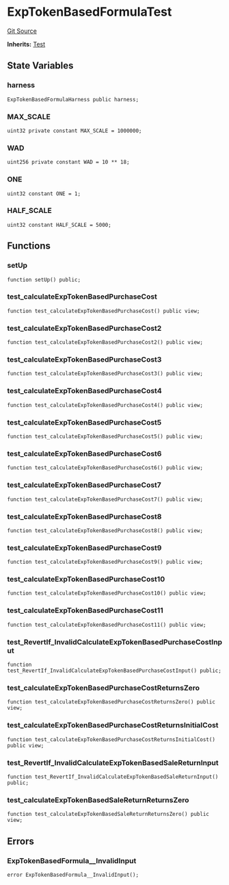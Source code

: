 # ExpTokenBasedFormulaTest
[Git Source](https://github.com/dustinstacy/boncurs/blob/415e7d62135e63eb569b341e480848bbb293bfa1/test/ExpTokenBasedFormula.t.sol)

**Inherits:**
[Test](/lib/forge-std/src/Test.sol/abstract.Test.md)


## State Variables
### harness

```solidity
ExpTokenBasedFormulaHarness public harness;
```


### MAX_SCALE

```solidity
uint32 private constant MAX_SCALE = 1000000;
```


### WAD

```solidity
uint256 private constant WAD = 10 ** 18;
```


### ONE

```solidity
uint32 constant ONE = 1;
```


### HALF_SCALE

```solidity
uint32 constant HALF_SCALE = 5000;
```


## Functions
### setUp


```solidity
function setUp() public;
```

### test_calculateExpTokenBasedPurchaseCost


```solidity
function test_calculateExpTokenBasedPurchaseCost() public view;
```

### test_calculateExpTokenBasedPurchaseCost2


```solidity
function test_calculateExpTokenBasedPurchaseCost2() public view;
```

### test_calculateExpTokenBasedPurchaseCost3


```solidity
function test_calculateExpTokenBasedPurchaseCost3() public view;
```

### test_calculateExpTokenBasedPurchaseCost4


```solidity
function test_calculateExpTokenBasedPurchaseCost4() public view;
```

### test_calculateExpTokenBasedPurchaseCost5


```solidity
function test_calculateExpTokenBasedPurchaseCost5() public view;
```

### test_calculateExpTokenBasedPurchaseCost6


```solidity
function test_calculateExpTokenBasedPurchaseCost6() public view;
```

### test_calculateExpTokenBasedPurchaseCost7


```solidity
function test_calculateExpTokenBasedPurchaseCost7() public view;
```

### test_calculateExpTokenBasedPurchaseCost8


```solidity
function test_calculateExpTokenBasedPurchaseCost8() public view;
```

### test_calculateExpTokenBasedPurchaseCost9


```solidity
function test_calculateExpTokenBasedPurchaseCost9() public view;
```

### test_calculateExpTokenBasedPurchaseCost10


```solidity
function test_calculateExpTokenBasedPurchaseCost10() public view;
```

### test_calculateExpTokenBasedPurchaseCost11


```solidity
function test_calculateExpTokenBasedPurchaseCost11() public view;
```

### test_RevertIf_InvalidCalculateExpTokenBasedPurchaseCostInput


```solidity
function test_RevertIf_InvalidCalculateExpTokenBasedPurchaseCostInput() public;
```

### test_calculateExpTokenBasedPurchaseCostReturnsZero


```solidity
function test_calculateExpTokenBasedPurchaseCostReturnsZero() public view;
```

### test_calculateExpTokenBasedPurchaseCostReturnsInitialCost


```solidity
function test_calculateExpTokenBasedPurchaseCostReturnsInitialCost() public view;
```

### test_RevertIf_InvalidCalculateExpTokenBasedSaleReturnInput


```solidity
function test_RevertIf_InvalidCalculateExpTokenBasedSaleReturnInput() public;
```

### test_calculateExpTokenBasedSaleReturnReturnsZero


```solidity
function test_calculateExpTokenBasedSaleReturnReturnsZero() public view;
```

## Errors
### ExpTokenBasedFormula__InvalidInput

```solidity
error ExpTokenBasedFormula__InvalidInput();
```

